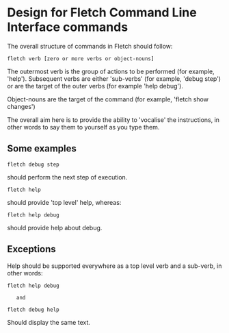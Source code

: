 <!---
Copyright (c) 2015, the Fletch project authors. Please see the AUTHORS file
for details. All rights reserved. Use of this source code is governed by a
BSD-style license that can be found in the LICENSE.md file.
-->

# Design for Fletch Command Line Interface commands

The overall structure of commands in Fletch should follow:

```
fletch verb [zero or more verbs or object-nouns]
```

The outermost verb is the group of actions to be performed 
(for example, 'help'). Subsequent verbs are either 'sub-verbs'
(for example, 'debug step') or are the target of the outer verbs 
(for example 'help debug').

Object-nouns are the target of the command (for example, 'fletch show changes')

The overall aim here is to provide the ability to 'vocalise' the instructions,
in other words to say them to yourself as you type them.

## Some examples

```
fletch debug step
```

should perform the next step of execution. 

```
fletch help
```

should provide 'top level' help, whereas:

```
fletch help debug
```
should provide help about debug.


## Exceptions

Help should be supported everywhere as a top level verb and a sub-verb,
in other words:

```
fletch help debug
```
       and
```
fletch debug help
```

Should display the same text.
